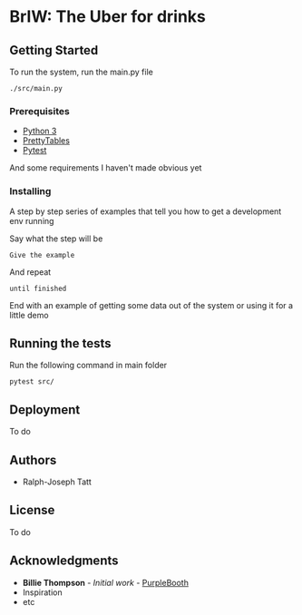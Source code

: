 # BrIW: The Uber for drinks



## Getting Started

To run the system, run the main.py file
```
./src/main.py
```

### Prerequisites

* [Python 3](https://www.python.org/download/releases/3.0/)
* [PrettyTables](https://github.com/jazzband/prettytable)
* [Pytest](https://docs.pytest.org/en/latest/)

And some requirements I haven't made obvious yet

### Installing

A step by step series of examples that tell you how to get a development env running

Say what the step will be

```
Give the example
```

And repeat

```
until finished
```

End with an example of getting some data out of the system or using it for a little demo

## Running the tests

Run the following command in main folder
```
pytest src/
```

<!-- ### Break down into end to end tests

Explain what these tests test and why

```
Give an example
``` -->

<!-- ### And coding style tests

Explain what these tests test and why

```
Give an example
``` -->

## Deployment

To do

<!-- ## Built With

* [Dropwizard](http://www.dropwizard.io/1.0.2/docs/) - The web framework used
* [Maven](https://maven.apache.org/) - Dependency Management
* [ROME](https://rometools.github.io/rome/) - Used to generate RSS Feeds -->

<!-- ## Contributing

Please read [CONTRIBUTING.md](https://gist.github.com/PurpleBooth/b24679402957c63ec426) for details on our code of conduct, and the process for submitting pull requests to us. -->

<!-- ## Versioning

We use [SemVer](http://semver.org/) for versioning. For the versions available, see the [tags on this repository](https://github.com/your/project/tags).  -->

## Authors

* Ralph-Joseph Tatt

## License

To do

## Acknowledgments

* **Billie Thompson** - *Initial work* - [PurpleBooth](https://github.com/PurpleBooth)
* Inspiration
* etc
